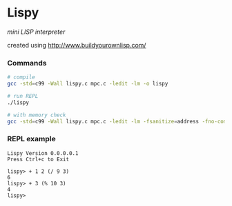 # Lispy
*mini LISP interpreter*

created using http://www.buildyourownlisp.com/

### Commands
```bash
# compile
gcc -std=c99 -Wall lispy.c mpc.c -ledit -lm -o lispy

# run REPL
./lispy

# with memory check
gcc -std=c99 -Wall lispy.c mpc.c -ledit -lm -fsanitize=address -fno-common -fno-omit-frame-pointer -o lispy
```

### REPL example
```
Lispy Version 0.0.0.0.1
Press Ctrl+c to Exit

lispy> + 1 2 (/ 9 3)
6
lispy> + 3 (% 10 3)
4
lispy>
```

